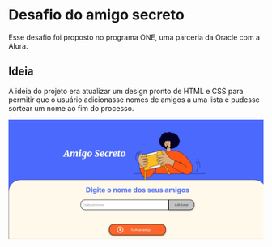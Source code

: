 # Desafio do amigo secreto
Esse desafio foi proposto no programa ONE, uma parceria da Oracle com a Alura.

## Ideia
A ideia do projeto era atualizar um design pronto de HTML e CSS para permitir que o usuário adicionasse nomes de amigos a uma lista e pudesse sortear um nome ao fim do processo.

![Print da tela do site do desafio](image.png)